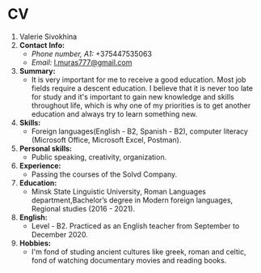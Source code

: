 # **CV**
1. Valerie Sivokhina
2. **Contact Info:**
     - *Phone number, A1:* +375447535063
     - *Email:* l.muras777@gmail.com   
3. **Summary:**
     -  It is very important for me to receive a good education. Most job fields require a descent education.  I believe that it is never too late for study and  it's important to gain new knowledge and skills throughout life, which is why one of my priorities is to get another education and always try to learn something new.
4. **Skills:**
     - Foreign languages(English - B2, Spanish - B2), computer literacy (Microsoft Office, Microsoft Excel, Postman).
5. **Personal skills:**
     - Public speaking, creativity, organization.
6. **Experience:**
     - Passing the courses of the Solvd Company.
7. **Education:**
     - Minsk State Linguistic University, Roman Languages department,Bachelor’s degree in Modern foreign languages, Regional studies (2016 - 2021).
8. **English:**
     - Level - B2. Practiced as an English teacher from September to December 2020.
9. **Hobbies:** 
     - I'm fond of studing ancient cultures like greek, roman and celtic, fond of watching documentary movies and reading books.
